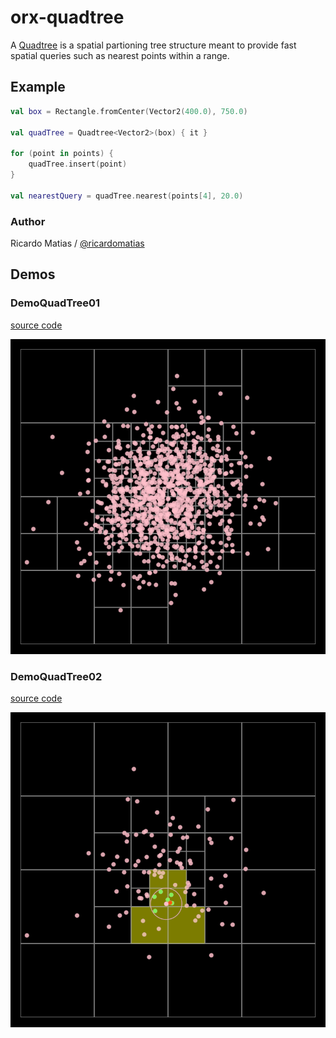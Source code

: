 # orx-quadtree

A [Quadtree](https://en.wikipedia.org/wiki/Quadtree) is a spatial
partioning tree structure meant to provide fast spatial queries such as nearest points within a
range.

## Example

```kotlin
val box = Rectangle.fromCenter(Vector2(400.0), 750.0)

val quadTree = Quadtree<Vector2>(box) { it }

for (point in points) {
    quadTree.insert(point)
}

val nearestQuery = quadTree.nearest(points[4], 20.0)
```

### Author

Ricardo Matias / [@ricardomatias](https://github.com/ricardomatias)
<!-- __demos__ -->

## Demos

### DemoQuadTree01

[source code](src/jvmDemo/kotlin/DemoQuadTree01.kt)

![DemoQuadTree01Kt](https://raw.githubusercontent.com/openrndr/orx/media/orx-quadtree/images/DemoQuadTree01Kt.png)

### DemoQuadTree02

[source code](src/jvmDemo/kotlin/DemoQuadTree02.kt)

![DemoQuadTree02Kt](https://raw.githubusercontent.com/openrndr/orx/media/orx-quadtree/images/DemoQuadTree02Kt.png)
